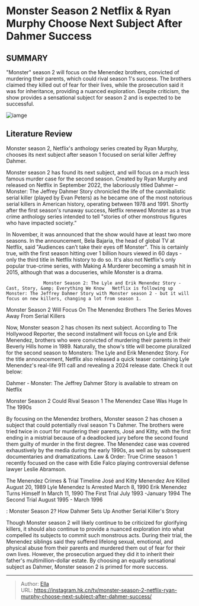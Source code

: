 # Monster Season 2 Netflix &amp; Ryan Murphy Choose Next Subject After Dahmer Success


## SUMMARY 



  &#34;Monster&#34; season 2 will focus on the Menendez brothers, convicted of murdering their parents, which could rival season 1&#39;s success.   The brothers claimed they killed out of fear for their lives, while the prosecution said it was for inheritance, providing a nuanced exploration.   Despite criticism, the show provides a sensational subject for season 2 and is expected to be successful.  

![iamge](https://static1.srcdn.com/wordpress/wp-content/uploads/2022/09/Evan-Peters-as-Jeffrey-Dahmer-in-Monster.jpg)

## Literature Review
Monster season 2, Netflix&#39;s anthology series created by Ryan Murphy, chooses its next subject after season 1 focused on serial killer Jeffrey Dahmer.




Monster season 2 has found its next subject, and will focus on a much less famous murder case for the second season. Created by Ryan Murphy and released on Netflix in September 2022, the laboriously titled Dahmer – Monster: The Jeffrey Dahmer Story chronicled the life of the cannibalistic serial killer (played by Evan Peters) as he became one of the most notorious serial killers in American history, operating between 1978 and 1991. Shortly after the first season&#39;s runaway success, Netflix renewed Monster as a true crime anthology series intended to tell &#34;stories of other monstrous figures who have impacted society.”




In November, it was announced that the show would have at least two more seasons. In the announcement, Bela Bajaria, the head of global TV at Netflix, said &#34;Audiences can’t take their eyes off Monster&#34;. This is certainly true, with the first season hitting over 1 billion hours viewed in 60 days - only the third title in Netflix history to do so. It&#39;s also not Netflix&#39;s only popular true-crime series, with Making A Murderer becoming a smash hit in 2015, although that was a docuseries, while Monster is a drama.

                  Monster Season 2: The Lyle and Erik Menendez Story - Cast, Story, &amp; Everything We Know   Netflix is following up Monster: The Jeffrey Dahmer Story with Monster season 2 - but it will focus on new killers, changing a lot from season 1.    


 Monster Season 2 Will Focus On The Menendez Brothers 
The Series Moves Away From Serial Killers
         




Now, Monster season 2 has chosen its next subject. According to The Hollywood Reporter, the second installment will focus on Lyle and Erik Menendez, brothers who were convicted of murdering their parents in their Beverly Hills home in 1989. Naturally, the show&#39;s title will become pluralized for the second season to Monsters: The Lyle and Erik Menendez Story. For the title announcement, Netflix also released a quick teaser containing Lyle Menendez&#39;s real-life 911 call and revealing a 2024 release date. Check it out below:


 



Dahmer - Monster: The Jeffrey Dahmer Story is available to stream on Netflix









 Monster Season 2 Could Rival Season 1 
The Menendez Case Was Huge In The 1990s
          

By focusing on the Menendez brothers, Monster season 2 has chosen a subject that could potentially rival season 1&#39;s Dahmer. The brothers were tried twice in court for murdering their parents, José and Kitty, with the first ending in a mistrial because of a deadlocked jury before the second found them guilty of murder in the first degree. The Menendez case was covered exhaustively by the media during the early 1990s, as well as by subsequent documentaries and dramatizations. Law &amp; Order: True Crime season 1 recently focused on the case with Edie Falco playing controversial defense lawyer Leslie Abramson.

 The Menendez Crimes &amp; Trial Timeline     José and Kitty Menendez Are Killed  August 20, 1989   Lyle Menendez Is Arrested  March 8, 1990   Erik Menendez Turns Himself In  March 11, 1990   The First Trial  July 1993 -January 1994   The Second Trial  August 1995 - March 1996   






 : Monster Season 2? How Dahmer Sets Up Another Serial Killer&#39;s Story

Though Monster season 2 will likely continue to be criticized for glorifying killers, it should also continue to provide a nuanced exploration into what compelled its subjects to commit such monstrous acts. During their trial, the Menendez siblings said they suffered lifelong sexual, emotional, and physical abuse from their parents and murdered them out of fear for their own lives. However, the prosecution argued they did it to inherit their father&#39;s multimillion-dollar estate. By choosing an equally sensational subject as Dahmer, Monster season 2 is primed for more success.



---

> Author: [Ella](https://instagram.hk.cn/)  
> URL: https://instagram.hk.cn/tv/monster-season-2-netflix-ryan-murphy-choose-next-subject-after-dahmer-success/  

